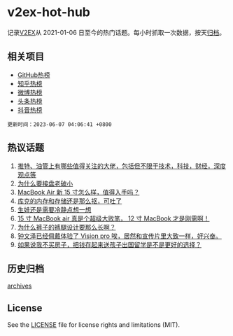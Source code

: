 # v2ex-hot-hub

 记录[V2EX](https://www.v2ex.com/)从 2021-01-06 日至今的热门话题。每小时抓取一次数据，按天[归档](archives)。
 
 ## 相关项目

- [GitHub热榜](https://github.com/snaildev/github-hot-hub)
- [知乎热榜](https://github.com/snaildev/zhihu-hot-hub)
- [微博热榜](https://github.com/snaildev/weibo-hot-hub)
- [头条热榜](https://github.com/snaildev/toutiao-hot-hub)
- [抖音热榜](https://github.com/snaildev/douyin-hot-hub)


 `更新时间：2023-06-07 04:06:41 +0800`

## 热议话题

1. [推特、油管上有哪些值得关注的大佬，包括但不限于技术，科技，财经，深度观点等](https://www.v2ex.com/t/946156)
1. [为什么要接盘老破小](https://www.v2ex.com/t/946215)
1. [MacBook Air 新 15 寸怎么样，值得入手吗？](https://www.v2ex.com/t/946126)
1. [库克的内存和存储还是那么抠，可吐了](https://www.v2ex.com/t/946144)
1. [生娃还是需要冷静点想一想](https://www.v2ex.com/t/946334)
1. [15 寸 MacBook air 真是个超级大败笔， 12 寸 MacBook 才是刚需啊！](https://www.v2ex.com/t/946284)
1. [为什么裤子的裤腿设计要那么长啊？](https://www.v2ex.com/t/946197)
1. [钟文泽已经佩戴体验了 Vision pro 唉，居然和宣传片里大致一样，好兴奋。](https://www.v2ex.com/t/946308)
1. [如果说我不买房子，把钱存起来送孩子出国留学是不是更好的选择？](https://www.v2ex.com/t/946257)

## 历史归档

[archives](archives)

## License

See the [LICENSE](LICENSE) file for license rights and limitations (MIT).
